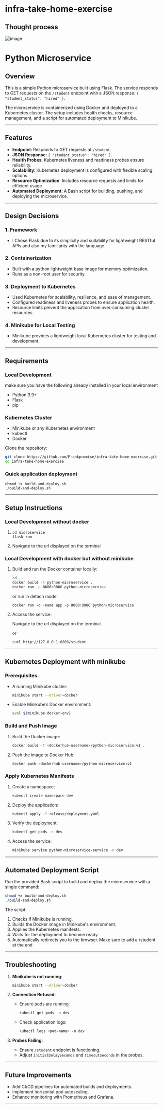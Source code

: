 # infra-take-home-exercise
## Thought process
![image](https://github.com/user-attachments/assets/555e398a-b12f-4f40-8008-fe7781de1f17)


# Python Microservice

## Overview

This is a simple Python microservice built using Flask. The service responds to GET requests on the `/student` endpoint with a JSON response: `{ "student_status": "hired" }`.

The microservice is containerized using Docker and deployed to a Kubernetes cluster. The setup includes health checks, resource management, and a script for automated deployment to Minikube.

---

## Features

- **Endpoint**: Responds to GET requests at `/student`.
- **JSON Response**: `{ "student_status": "hired" }`.
- **Health Probes**: Kubernetes liveness and readiness probes ensure reliability.
- **Scalability**: Kubernetes deployment is configured with flexible scaling options.
- **Resource Optimization**: Includes resource requests and limits for efficient usage.
- **Automated Deployment**: A Bash script for building, pushing, and deploying the microservice.

---

## Design Decisions

### 1. **Framework**

- I Chose Flask due to its simplicity and suitability for lightweight RESTful APIs and also my familiarity with the language.

### 2. **Containerization**

- Built with a python lightweight base image for memory optimization.
- Runs as a non-root user for security.

### 3. **Deployment to Kubernetes**

- Used Kubernetes for scalability, resilience, and ease of management.
- Configured readiness and liveness probes to ensure application health.
- Resource limits prevent the application from over-consuming cluster resources.

### 4. **Minikube for Local Testing**

- Minikube provides a lightweight local Kubernetes cluster for testing and development.

---

## Requirements

### Local Development
make sure you have the following already installed in your local environment
- Python 3.9+
- Flask
- pip

### Kubernetes Cluster

- Minikube or any Kubernetes environment
- kubectl
- Docker

Clone the repository:

   ```bash
   git clone https://github.com/Frankpromise/infra-take-home-exercise.git
   cd infra-take-home-exercise
   ```
### Quick application deployment
```
chmod +x build-and-deploy.sh
./build-and-deploy.sh
```
---

## Setup Instructions

### Local Development without docker

1. ```terminal
   cd microservice
   flask run 
   ```
2. Navigate to the url displayed on the terminal

### Local Development with docker but without minikube


1. Build and run the Docker container locally:
   ```bash
   cd ..
   docker build -t python-microservice .
   docker run -p 8080:8080 python-microservice
   ```
   or run in detach mode

   ```
   docker run -d -name app -p 8080:8080 python-microservice
   ```

2. Access the service:

   Navigate to the url displayed on the terminal

   or 
   ```bash
   curl http://127.0.0.1:8080/student
   ```
---

## Kubernetes Deployment with minikube

### Prerequisites

- A running Minikube cluster:

  ```bash
  minikube start --driver=docker
  ```

- Enable Minikube’s Docker environment:

  ```bash
  eval $(minikube docker-env)
  ```

### Build and Push Image

1. Build the Docker image:

   ```bash
   docker build -t <dockerhub-username>/python-microservice:v1 .
   ```

2. Push the image to Docker Hub:

   ```bash
   docker push <dockerhub-username>/python-microservice:v1
   ```

### Apply Kubernetes Manifests

1. Create a namespace:

   ```bash
   kubectl create namespace dev
   ```

2. Deploy the application:

   ```bash
   kubectl apply -f release/deployment.yaml
   ```

3. Verify the deployment:

   ```bash
   kubectl get pods -n dev
   ```

4. Access the service:

   ```bash
   minikube service python-microservice-service -n dev
   ```

---

## Automated Deployment Script

Run the provided Bash script to build and deploy the microservice with a single command:

```bash
chmod +x build-and-deploy.sh
./build-and-deploy.sh
```

The script:

1. Checks if Minikube is running.
2. Builds the Docker image in Minikube's environment.
3. Applies the Kubernetes manifests.
4. Waits for the deployment to become ready.
5. Automatically redirects you to the browser. Make sure to add a /student at the end

---

## Troubleshooting

1. **Minikube is not running**:

   ```bash
   minikube start --driver=docker
   ```

2. **Connection Refused**:

   - Ensure pods are running:
     ```bash
     kubectl get pods -n dev
     ```
   - Check application logs:
     ```bash
     kubectl logs <pod-name> -n dev
     ```

3. **Probes Failing**:

   - Ensure `/student` endpoint is functioning.
   - Adjust `initialDelaySeconds` and `timeoutSeconds` in the probes.

---

## Future Improvements

- Add CI/CD pipelines for automated builds and deployments.
- Implement horizontal pod autoscaling.
- Enhance monitoring with Prometheus and Grafana.

---

